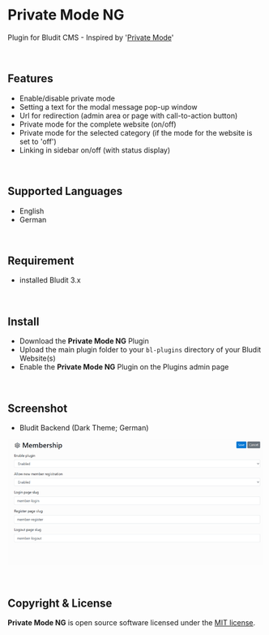 # Private Mode NG
Plugin for Bludit CMS - Inspired by '[Private Mode](https://plugins.bludit.com/plugin/private-mode)' 

<br/>

## Features

- Enable/disable private mode
- Setting a text for the modal message pop-up window
- Url for redirection (admin area or page with call-to-action button)
- Private mode for the complete website (on/off)
- Private mode for the selected category (if the mode for the website is set to 'off')
- Linking in sidebar on/off (with status display)

<br/>

## Supported Languages

- English
- German

<br/>

## Requirement

- installed Bludit 3.x

<br/>

## Install

- Download the **Private Mode NG** Plugin
- Upload the main plugin folder to your `bl-plugins` directory of your Bludit Website(s)
- Enable the **Private Mode NG** Plugin on the Plugins admin page

<br/>

## Screenshot

- Bludit Backend (Dark Theme; German)

![Private Mode NG](screenshot.png)

<br/>

## Copyright & License

**Private Mode NG** is open source software licensed under the [MIT license](https://opensource.org/licenses/MIT).

<br/>
